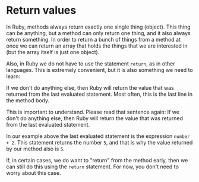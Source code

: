 # Return values

In Ruby, methods always return exactly one single thing (object). This thing
can be anything, but a method can only return one thing, and it also always
return something. In order to return a bunch of things from a method at once we
can return an array that holds the things that we are interested in (but the
array itself is just one object).

Also, in Ruby we do not have to use the statement `return`, as in other
languages. This is extremely convenient, but it is also something we need to
learn:

If we don't do anything else, then Ruby will return the value that was returned
from the last evaluated statement. Most often, this is the last line in the
method body.

This is important to understand. Please read that sentence again: If we don't
do anything else, then Ruby will return the value that was returned from the
last evaluated statement.

In our example above the last evaluated statement is the expression `number + 2`.
This statement returns the number `5`, and that is why the value returned by
our method also is `5`.

If, in certain cases, we do want to "return" from the method early, then we can
still do this using the `return` statement. For now, you don't need to worry
about this case.
